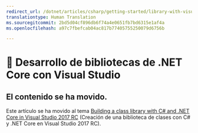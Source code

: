 ```yaml
---
redirect_url: /dotnet/articles/csharp/getting-started/library-with-visual-studio-2017
translationtype: Human Translation
ms.sourcegitcommit: 2bd5d04cf896db6f74a4e0651fb7bd6315e1af4a
ms.openlocfilehash: a97c7fbefcab04ac817b77405755250079d6756b

---
```


# <a name="-developing-net-core-libraries-using-visual-studio"></a>🔧 Desarrollo de bibliotecas de .NET Core con Visual Studio

## <a name="content-moved"></a>El contenido se ha movido.
Este artículo se ha movido al tema [Building a class library with C# and .NET Core in Visual Studio 2017 RC](../../csharp/getting-started/library-with-visual-studio-2017.md) (Creación de una biblioteca de clases con C# y .NET Core en Visual Studio 2017 RC).


<!--HONumber=Jan17_HO3-->


